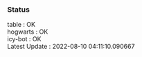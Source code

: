### Status


table : OK  
hogwarts : OK  
icy-bot : OK  
Latest Update : 2022-08-10 04:11:10.090667

